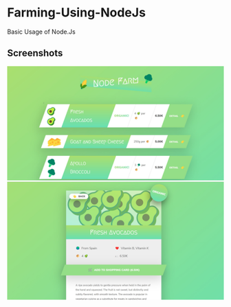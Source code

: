 # Farming-Using-NodeJs
Basic Usage of Node.Js

<h2>Screenshots</h2>
<img src='https://github.com/program333/Farming-Using-NodeJs/blob/master/P1.jpg?raw=true' alt='Output image'/>
<img src='https://github.com/program333/Farming-Using-NodeJs/blob/master/P2.jpg?raw=true' alt='Output image'/>

